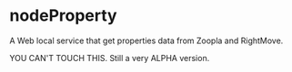 # nodeProperty
A Web local service that get properties data from Zoopla and RightMove.


YOU CAN'T TOUCH THIS. Still a very ALPHA version.